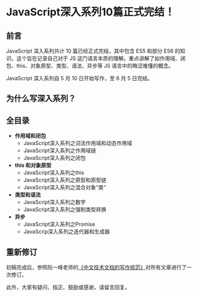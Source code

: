 # JavaScript深入系列10篇正式完结！

## 前言

JavaScript 深入系列共计 10 篇已经正式完结，其中包含 ES5 和部分 ES6 的知识。这个旨在记录自己对于 JS 这门语言本质的理解。重点讲解了如作用域、闭包、this、对象原型、类型、语法、异步等 JS 语言中的晦涩难懂的概念。

JavaScript 深入系列自 5 月 10 日开始写作，至 6 月 5 日完结。

## 为什么写深入系列？

## 全目录

- **作用域和闭包**
    - JavaScript深入系列之词法作用域和动态作用域
    - JavaScript深入系列之作用域链
    - JavaScript深入系列之闭包
- **this 和对象原型**
    - JavaScript深入系列之this
    - JavaScript深入系列之原型和原型链
    - JavaScript深入系列之混合对象“类”
- **类型和语法**
    - JavaScript深入系列之数字
    - JavaScript深入系列之强制类型转换
- **异步**
    - JavaScript深入系列之Promise
    - JavaScrip深入系列之迭代器和生成器


## 重新修订

初稿完成后，参照阮一峰老师的[《中文技术文档的写作规范》](https://github.com/ruanyf/document-style-guide/blob/master/docs/title.md)对所有文章进行了一次修订。

此外，大家有疑问、指正、鼓励或感谢，请留言回复。




